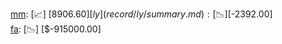 [mm](record/mm/summary.md): [📈] [$8906.60]  
[ly](record/ly/summary.md): [📉] [$-2392.00]  
[fa](record/fa/summary.md): [📉] [$-915000.00]  
